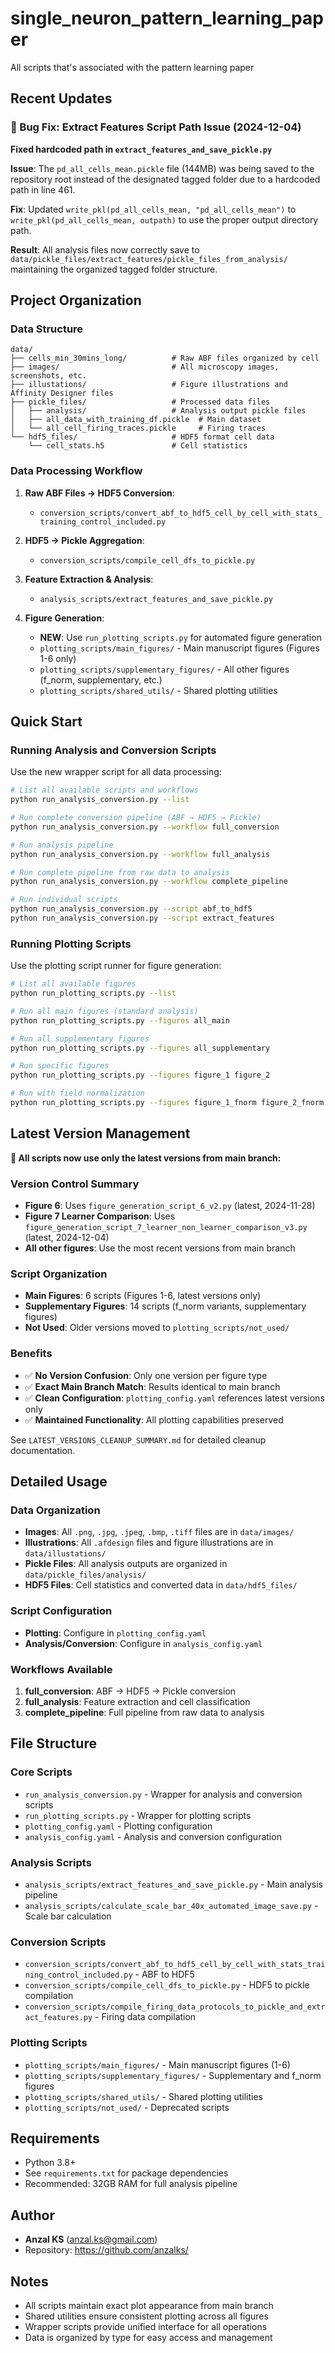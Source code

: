 # single_neuron_pattern_learning_paper
All scripts that's associated with the pattern learning paper

## Recent Updates

### 🔧 Bug Fix: Extract Features Script Path Issue (2024-12-04)
**Fixed hardcoded path in `extract_features_and_save_pickle.py`**

**Issue**: The `pd_all_cells_mean.pickle` file (144MB) was being saved to the repository root instead of the designated tagged folder due to a hardcoded path in line 461.

**Fix**: Updated `write_pkl(pd_all_cells_mean, "pd_all_cells_mean")` to `write_pkl(pd_all_cells_mean, outpath)` to use the proper output directory path.

**Result**: All analysis files now correctly save to `data/pickle_files/extract_features/pickle_files_from_analysis/` maintaining the organized tagged folder structure.

## Project Organization

### Data Structure
```
data/
├── cells_min_30mins_long/          # Raw ABF files organized by cell
├── images/                         # All microscopy images, screenshots, etc.
├── illustations/                   # Figure illustrations and Affinity Designer files
├── pickle_files/                   # Processed data files
│   ├── analysis/                   # Analysis output pickle files
│   ├── all_data_with_training_df.pickle  # Main dataset
│   └── all_cell_firing_traces.pickle     # Firing traces
└── hdf5_files/                     # HDF5 format cell data
    └── cell_stats.h5               # Cell statistics
```

### Data Processing Workflow
1. **Raw ABF Files → HDF5 Conversion**: 
   - `conversion_scripts/convert_abf_to_hdf5_cell_by_cell_with_stats_training_control_included.py`

2. **HDF5 → Pickle Aggregation**: 
   - `conversion_scripts/compile_cell_dfs_to_pickle.py`

3. **Feature Extraction & Analysis**: 
   - `analysis_scripts/extract_features_and_save_pickle.py`

4. **Figure Generation**: 
   - **NEW**: Use `run_plotting_scripts.py` for automated figure generation
   - `plotting_scripts/main_figures/` - Main manuscript figures (Figures 1-6 only)
   - `plotting_scripts/supplementary_figures/` - All other figures (f_norm, supplementary, etc.)
   - `plotting_scripts/shared_utils/` - Shared plotting utilities

## Quick Start

### Running Analysis and Conversion Scripts

Use the new wrapper script for all data processing:

```bash
# List all available scripts and workflows
python run_analysis_conversion.py --list

# Run complete conversion pipeline (ABF → HDF5 → Pickle)
python run_analysis_conversion.py --workflow full_conversion

# Run analysis pipeline
python run_analysis_conversion.py --workflow full_analysis

# Run complete pipeline from raw data to analysis
python run_analysis_conversion.py --workflow complete_pipeline

# Run individual scripts
python run_analysis_conversion.py --script abf_to_hdf5
python run_analysis_conversion.py --script extract_features
```

### Running Plotting Scripts

Use the plotting script runner for figure generation:

```bash
# List all available figures
python run_plotting_scripts.py --list

# Run all main figures (standard analysis)
python run_plotting_scripts.py --figures all_main

# Run all supplementary figures
python run_plotting_scripts.py --figures all_supplementary

# Run specific figures
python run_plotting_scripts.py --figures figure_1 figure_2

# Run with field normalization
python run_plotting_scripts.py --figures figure_1_fnorm figure_2_fnorm
```

## Latest Version Management

**🎯 All scripts now use only the latest versions from main branch:**

### Version Control Summary
- **Figure 6**: Uses `figure_generation_script_6_v2.py` (latest, 2024-11-28)
- **Figure 7 Learner Comparison**: Uses `figure_generation_script_7_learner_non_learner_comparison_v3.py` (latest, 2024-12-04)
- **All other figures**: Use the most recent versions from main branch

### Script Organization
- **Main Figures**: 6 scripts (Figures 1-6, latest versions only)
- **Supplementary Figures**: 14 scripts (f_norm variants, supplementary figures)
- **Not Used**: Older versions moved to `plotting_scripts/not_used/`

### Benefits
- ✅ **No Version Confusion**: Only one version per figure type
- ✅ **Exact Main Branch Match**: Results identical to main branch
- ✅ **Clean Configuration**: `plotting_config.yaml` references latest versions only
- ✅ **Maintained Functionality**: All plotting capabilities preserved

See `LATEST_VERSIONS_CLEANUP_SUMMARY.md` for detailed cleanup documentation.

## Detailed Usage

### Data Organization
- **Images**: All `.png`, `.jpg`, `.jpeg`, `.bmp`, `.tiff` files are in `data/images/`
- **Illustrations**: All `.afdesign` files and figure illustrations are in `data/illustations/`
- **Pickle Files**: All analysis outputs are organized in `data/pickle_files/analysis/`
- **HDF5 Files**: Cell statistics and converted data in `data/hdf5_files/`

### Script Configuration
- **Plotting**: Configure in `plotting_config.yaml`
- **Analysis/Conversion**: Configure in `analysis_config.yaml`

### Workflows Available
1. **full_conversion**: ABF → HDF5 → Pickle conversion
2. **full_analysis**: Feature extraction and cell classification
3. **complete_pipeline**: Full pipeline from raw data to analysis

## File Structure

### Core Scripts
- `run_analysis_conversion.py` - Wrapper for analysis and conversion scripts
- `run_plotting_scripts.py` - Wrapper for plotting scripts
- `plotting_config.yaml` - Plotting configuration
- `analysis_config.yaml` - Analysis and conversion configuration

### Analysis Scripts
- `analysis_scripts/extract_features_and_save_pickle.py` - Main analysis pipeline
- `analysis_scripts/calculate_scale_bar_40x_automated_image_save.py` - Scale bar calculation

### Conversion Scripts
- `conversion_scripts/convert_abf_to_hdf5_cell_by_cell_with_stats_training_control_included.py` - ABF to HDF5
- `conversion_scripts/compile_cell_dfs_to_pickle.py` - HDF5 to pickle compilation
- `conversion_scripts/compile_firing_data_protocols_to_pickle_and_extract_features.py` - Firing data compilation

### Plotting Scripts
- `plotting_scripts/main_figures/` - Main manuscript figures (1-6)
- `plotting_scripts/supplementary_figures/` - Supplementary and f_norm figures
- `plotting_scripts/shared_utils/` - Shared plotting utilities
- `plotting_scripts/not_used/` - Deprecated scripts

## Requirements
- Python 3.8+
- See `requirements.txt` for package dependencies
- Recommended: 32GB RAM for full analysis pipeline

## Author
- **Anzal KS** (anzal.ks@gmail.com)
- Repository: https://github.com/anzalks/

## Notes
- All scripts maintain exact plot appearance from main branch
- Shared utilities ensure consistent plotting across all figures
- Wrapper scripts provide unified interface for all operations
- Data is organized by type for easy access and management


